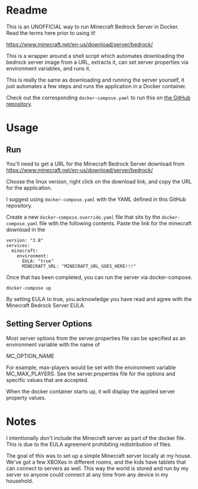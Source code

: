# Readme

This is an UNOFFICIAL way to run Minecraft Bedrock Server in Docker.  Read the terms here prior to using it!

https://www.minecraft.net/en-us/download/server/bedrock/

This is a wrapper around a shell script which automates downloading the bedrock server image from a URL, extracts it, can set server properties via environment variables, and runs it.

This is really the same as downloading and running the server yourself, it just automates a few steps and runs the application in a Docker container.

Check out the corresponding ```docker-compose.yaml``` to run this on [the GitHub repository](https://github.com/jerhon/minecraft-bedrock-server-docker).

# Usage

## Run

You'll need to get a URL for the Minecraft Bedrock Server download from https://www.minecraft.net/en-us/download/server/bedrock/

Choose the linux version, right click on the download link, and copy the URL for the application.

I suggest using ```docker-compose.yaml``` with the YAML defined in this GitHub repository.

Create a new ```docker-compose.override.yaml``` file that sits by the ```docker-compose.yaml``` file with the following contents.  Paste the link for the minecraft download in the

```
version: "3.8"
services:
  minecraft:
    environment:
      EULA: "true"
      MINECRAFT_URL: "MINECRAFT_URL_GOES_HERE!!!"
```

Once that has been completed, you can run the server via docker-compose.

```
docker-compose up
```

By setting EULA to true, you acknowledge you have read and agree with the Minecraft Bedrock Server EULA.

## Setting Server Options

Most server options from the server.properties file can be specified as an environment variable with the name of

MC_OPTION_NAME

For example, max-players would be set with the environment variable MC_MAX_PLAYERS.
See the server.properties file for the options and specific values that are accepted.

When the docker container starts up, it will display the applied server property values.

# Notes

I intentionally don't include the Minecraft server as part of the docker file.
This is due to the EULA agreement prohibiting redistribution of files.

The goal of this was to set up a simple Minecraft server locally at my house.
We've got a few XBOXes in different rooms, and the kids have tablets that can connect to servers as well.
This way the world is stored and run by my server so anyone could connect at any time from any device in my household.

